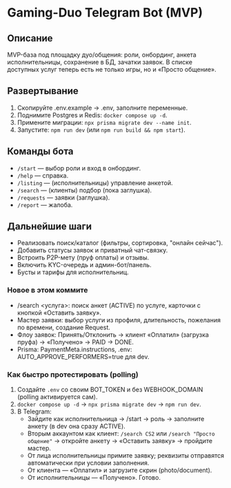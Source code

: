 # Gaming-Duo Telegram Bot (MVP)

## Описание
MVP-база под площадку дуо/общения: роли, онбординг, анкета исполнительницы, сохранение в БД, зачатки заявок. В списке доступных услуг теперь есть не только игры, но и «Просто общение».

## Развертывание
1. Скопируйте .env.example → .env, заполните переменные.
2. Поднимите Postgres и Redis: `docker compose up -d`.
3. Примените миграции: `npx prisma migrate dev --name init`.
4. Запустите: `npm run dev` (или `npm run build && npm start`).

## Команды бота
- `/start` — выбор роли и вход в онбординг.
- `/help` — справка.
- `/listing` — (исполнительницы) управление анкетой.
- `/search` — (клиенты) подбор (пока заглушка).
- `/requests` — заявки (заглушка).
- `/report` — жалоба.

## Дальнейшие шаги
- Реализовать поиск/каталог (фильтры, сортировка, "онлайн сейчас").
- Добавить статусы заявок и приватный чат-связку.
- Встроить P2P-мету (пруф оплаты) и отзывы.
- Включить KYC-очередь и админ-бот/панель.
- Бусты и тарифы для исполнительниц.

### Новое в этом коммите
- /search <услуга>: поиск анкет (ACTIVE) по услуге, карточки с кнопкой «Оставить заявку».
- Мастер заявки: выбор услуги из профиля, длительность, пожелания по времени, создание Request.
- Флоу заявок: Принять/Отклонить → клиент «Оплатил» (загрузка пруфа) → «Получено» → PAID → DONE.
- Prisma: PaymentMeta.instructions, .env: AUTO_APPROVE_PERFORMERS=true для dev.

### Как быстро протестировать (polling)
1. Создайте `.env` со своим BOT_TOKEN и без WEBHOOK_DOMAIN (polling активируется сам).
2. `docker compose up -d` → `npx prisma migrate dev` → `npm run dev`.
3. В Telegram:
   - Зайдите как исполнительница → /start → роль → заполните анкету (в dev она сразу ACTIVE).
   - Вторым аккаунтом как клиент: `/search CS2` или `/search "Просто общение"` → откройте анкету → «Оставить заявку» → пройдите мастер.
   - От лица исполнительницы примите заявку; реквизиты отправятся автоматически при условии заполнения.
   - От клиента — «Оплатил» и загрузите скрин (photo/document).
   - От исполнительницы — «Получено». Готово.
